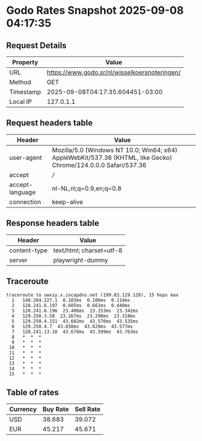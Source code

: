 # Godo Rates Snapshot 2025-09-08 04:17:35
## Request Details

| Property | Value |
|----------|-------|
| URL | https://www.godo.sr/nl/wisselkoersnoteringen/ |
| Method | GET |
| Timestamp | 2025-09-08T04:17:35.604451-03:00 |
| Local IP | 127.0.1.1 |
    
## Request headers table

| Header | Value |
|--------|-------|
| user-agent | Mozilla/5.0 (Windows NT 10.0; Win64; x64) AppleWebKit/537.36 (KHTML, like Gecko) Chrome/124.0.0.0 Safari/537.36 |
| accept | */* |
| accept-language | nl-NL,nl;q=0.9,en;q=0.8 |
| connection | keep-alive |

    
## Response headers table
| Header | Value |
|--------|-------|
| content-type | text/html; charset=utf-8 |
| server | playwright-dummy |

## Traceroute 

```
traceroute to uwxiy.x.incapdns.net (199.83.129.128), 15 hops max
  1   140.204.227.1  0.183ms  0.106ms  0.114ms 
  2   128.241.6.197  0.605ms  0.661ms  0.440ms 
  3   128.241.6.196  23.406ms  23.253ms  23.342ms 
  4   129.250.3.58  23.267ms  23.290ms  23.318ms 
  5   129.250.4.151  43.602ms  43.576ms  43.535ms 
  6   129.250.4.7  43.650ms  43.629ms  43.577ms 
  7   128.241.13.18  43.676ms  43.599ms  43.763ms 
  8   *  *  * 
  9   *  *  * 
 10   *  *  * 
 11   *  *  * 
 12   *  *  * 
 13   *  *  * 
 14   *  *  * 
 15   *  *  * 

```


## Table of rates

| Currency | Buy Rate | Sell Rate |
|----------|----------|-----------|
| USD | 38.683 | 39.072 |
| EUR | 45.217 | 45.671 |
